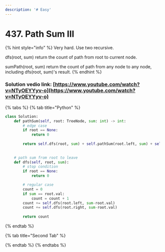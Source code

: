 ```yaml
---
description: '# Easy'
---
```


# 437. Path Sum III

{% hint style="info" %}
Very hard. Use two recursive. 

dfs\(root, sum\) return the count of path from root to current node.

sumPath\(root, sum\) return the count of path from any node to any node, including dfs\(root, sum\)'s result.
{% endhint %}

### Solution vedio link: [https://www.youtube.com/watch?v=NTyOEYYyv-o](https://www.youtube.com/watch?v=NTyOEYYyv-o)

{% tabs %}
{% tab title="Python" %}
```python
class Solution:
    def pathSum(self, root: TreeNode, sum: int) -> int:
        # edge case
        if root == None:
            return 0
        
        return self.dfs(root, sum) + self.pathSum(root.left, sum) + self.pathSum(root.right, sum)
        
        
    # path sum from root to leave
    def dfs(self, root, sum):
        # stop condition
        if root == None:
            return 0

        # regular case
        count = 0
        if sum == root.val:
            count = count + 1
        count += self.dfs(root.left, sum-root.val)
        count += self.dfs(root.right, sum-root.val)
        
        return count
```
{% endtab %}

{% tab title="Second Tab" %}

{% endtab %}
{% endtabs %}



